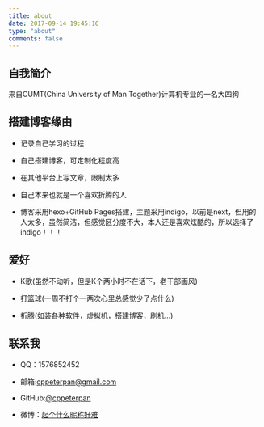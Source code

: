 ```yaml
---
title: about
date: 2017-09-14 19:45:16
type: "about"
comments: false
---
```

## 自我简介

来自CUMT(China University of Man Together)计算机专业的一名大四狗

## 搭建博客缘由

* 记录自己学习的过程

* 自己搭建博客，可定制化程度高

* 在其他平台上写文章，限制太多

* 自己本来也就是一个喜欢折腾的人

* 博客采用hexo+GitHub Pages搭建，主题采用indigo，以前是next，但用的人太多，虽然简洁，但感觉区分度不大，本人还是喜欢炫酷的，所以选择了indigo！！！

## 爱好

* K歌(虽然不动听，但是K个两小时不在话下，老干部画风)

* 打篮球(一周不打个一两次心里总感觉少了点什么)

* 折腾(如装各种软件，虚拟机，搭建博客，刷机...)

## 联系我

* QQ：1576852452

* 邮箱:cppeterpan@gmail.com

* GitHub:[@cppeterpan](https://github.com/cppeterpan)

* 微博：[起个什么昵称好难](http://weibo.com/u/2065592755)

